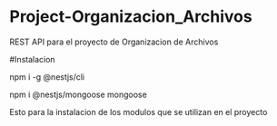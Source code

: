 # Project-Organizacion_Archivos
REST API para el proyecto de Organizacion de Archivos

#Instalacion

npm i -g @nestjs/cli

npm i @nestjs/mongoose mongoose

Esto para la instalacion de los modulos que se utilizan en el proyecto
